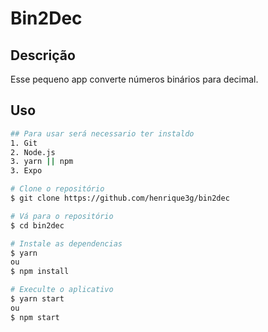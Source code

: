 # Bin2Dec

## Descrição

Esse pequeno app converte números binários para decimal.

## Uso

```bash
## Para usar será necessario ter instaldo
1. Git
2. Node.js
3. yarn || npm
3. Expo

# Clone o repositório
$ git clone https://github.com/henrique3g/bin2dec

# Vá para o repositório
$ cd bin2dec

# Instale as dependencias
$ yarn
ou
$ npm install

# Execulte o aplicativo
$ yarn start
ou
$ npm start

```
